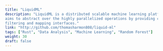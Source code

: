 ```yaml
---
title: "LiquidML"
description: "LiquidML is a distributed scalable machine learning platform. It
aims to abstract over the highly parallelized operations by providing convenient
filtering and mapping interfaces."
link: "http://github.com/thomasharmon808/liquid-ml"
tags: ["Rust", "Data Analysis", "Machine Learning", "Random Forest"]
weight: 30
draft: false
---
```

